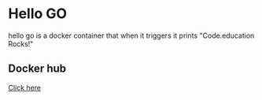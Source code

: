 # Hello GO

hello go is a docker container that when it triggers it prints "Code.education Rocks!"

## Docker hub

[Click here](https://hub.docker.com/repository/docker/jonathananthony/codeeducation)